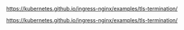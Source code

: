 https://kubernetes.github.io/ingress-nginx/examples/tls-termination/

https://kubernetes.github.io/ingress-nginx/examples/tls-termination/